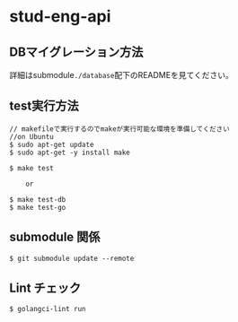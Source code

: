 # stud-eng-api

## DBマイグレーション方法
詳細はsubmodule`./database`配下のREADMEを見てください。
## test実行方法
```
// makefileで実行するのでmakeが実行可能な環境を準備してください
//on Ubuntu
$ sudo apt-get update
$ sudo apt-get -y install make

$ make test

    or 

$ make test-db
$ make test-go
```

## submodule 関係
```
$ git submodule update --remote
```

## Lint チェック
```
$ golangci-lint run 
```